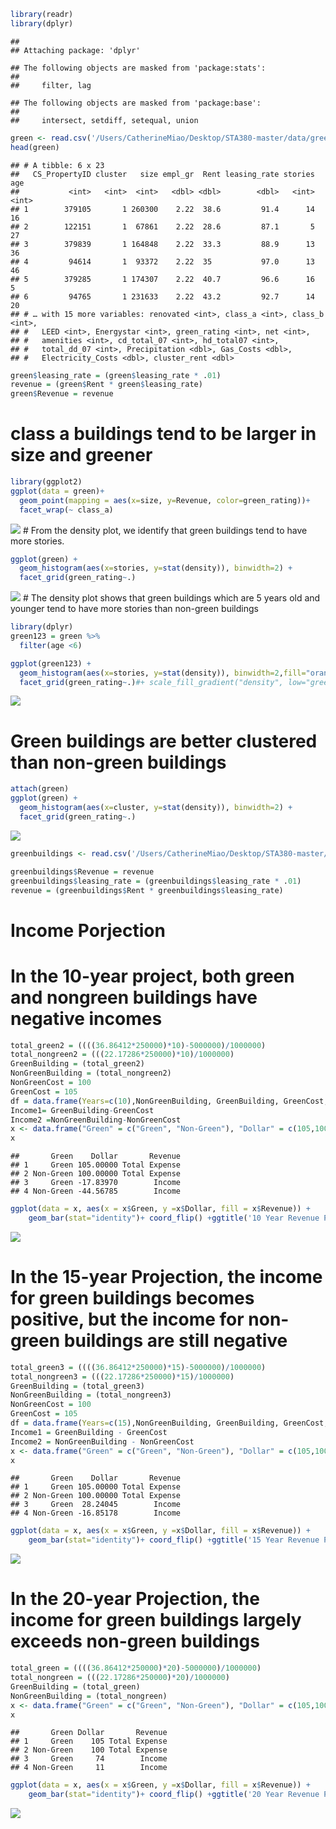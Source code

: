 ``` r
library(readr)
library(dplyr)
```

    ## 
    ## Attaching package: 'dplyr'

    ## The following objects are masked from 'package:stats':
    ## 
    ##     filter, lag

    ## The following objects are masked from 'package:base':
    ## 
    ##     intersect, setdiff, setequal, union

``` r
green <- read.csv('/Users/CatherineMiao/Desktop/STA380-master/data/greenbuildings.csv') %>% as.tbl
head(green)
```

    ## # A tibble: 6 x 23
    ##   CS_PropertyID cluster   size empl_gr  Rent leasing_rate stories   age
    ##           <int>   <int>  <int>   <dbl> <dbl>        <dbl>   <int> <int>
    ## 1        379105       1 260300    2.22  38.6         91.4      14    16
    ## 2        122151       1  67861    2.22  28.6         87.1       5    27
    ## 3        379839       1 164848    2.22  33.3         88.9      13    36
    ## 4         94614       1  93372    2.22  35           97.0      13    46
    ## 5        379285       1 174307    2.22  40.7         96.6      16     5
    ## 6         94765       1 231633    2.22  43.2         92.7      14    20
    ## # … with 15 more variables: renovated <int>, class_a <int>, class_b <int>,
    ## #   LEED <int>, Energystar <int>, green_rating <int>, net <int>,
    ## #   amenities <int>, cd_total_07 <int>, hd_total07 <int>,
    ## #   total_dd_07 <int>, Precipitation <dbl>, Gas_Costs <dbl>,
    ## #   Electricity_Costs <dbl>, cluster_rent <dbl>

``` r
green$leasing_rate = (green$leasing_rate * .01)
revenue = (green$Rent * green$leasing_rate)
green$Revenue = revenue
```

class a buildings tend to be larger in size and greener
=======================================================

``` r
library(ggplot2)
ggplot(data = green)+
  geom_point(mapping = aes(x=size, y=Revenue, color=green_rating))+
  facet_wrap(~ class_a)
```

![](Q1_GreenBuilding_files/figure-markdown_github/unnamed-chunk-2-1.png) \# From the density plot, we identify that green buildings tend to have more stories.

``` r
ggplot(green) + 
  geom_histogram(aes(x=stories, y=stat(density)), binwidth=2) + 
  facet_grid(green_rating~.)
```

![](Q1_GreenBuilding_files/figure-markdown_github/unnamed-chunk-3-1.png) \# The density plot shows that green buildings which are 5 years old and younger tend to have more stories than non-green buildings

``` r
library(dplyr)
green123 = green %>%
  filter(age <6) 

ggplot(green123) + 
  geom_histogram(aes(x=stories, y=stat(density)), binwidth=2,fill="orange") + 
  facet_grid(green_rating~.)#+ scale_fill_gradient("density", low="green", high="red")
```

![](Q1_GreenBuilding_files/figure-markdown_github/unnamed-chunk-4-1.png)

Green buildings are better clustered than non-green buildings
=============================================================

``` r
attach(green)
ggplot(green) + 
  geom_histogram(aes(x=cluster, y=stat(density)), binwidth=2) + 
  facet_grid(green_rating~.)
```

![](Q1_GreenBuilding_files/figure-markdown_github/unnamed-chunk-5-1.png)

``` r
greenbuildings <- read.csv('/Users/CatherineMiao/Desktop/STA380-master/data/greenbuildings.csv') %>% as.tbl

greenbuildings$Revenue = revenue
greenbuildings$leasing_rate = (greenbuildings$leasing_rate * .01)
revenue = (greenbuildings$Rent * greenbuildings$leasing_rate)
```

Income Porjection
=================

In the 10-year project, both green and nongreen buildings have negative incomes
===============================================================================

``` r
total_green2 = ((((36.86412*250000)*10)-5000000)/1000000) 
total_nongreen2 = (((22.17286*250000)*10)/1000000) 
GreenBuilding = (total_green2)
NonGreenBuilding = (total_nongreen2)
NonGreenCost = 100
GreenCost = 105
df = data.frame(Years=c(10),NonGreenBuilding, GreenBuilding, GreenCost, NonGreenCost)
Income1= GreenBuilding-GreenCost
Income2 =NonGreenBuilding-NonGreenCost
x <- data.frame("Green" = c("Green", "Non-Green"), "Dollar" = c(105,100,-17.8397, -44.56785), "Revenue" = c("Total Expense","Total Expense","Income","Income"), stringsAsFactors = FALSE)
x
```

    ##       Green    Dollar       Revenue
    ## 1     Green 105.00000 Total Expense
    ## 2 Non-Green 100.00000 Total Expense
    ## 3     Green -17.83970        Income
    ## 4 Non-Green -44.56785        Income

``` r
ggplot(data = x, aes(x = x$Green, y =x$Dollar, fill = x$Revenue)) + 
    geom_bar(stat="identity")+ coord_flip() +ggtitle('10 Year Revenue Projection')
```

![](Q1_GreenBuilding_files/figure-markdown_github/unnamed-chunk-7-1.png)

In the 15-year Projection, the income for green buildings becomes positive, but the income for non-green buildings are still negative
=====================================================================================================================================

``` r
total_green3 = ((((36.86412*250000)*15)-5000000)/1000000) 
total_nongreen3 = (((22.17286*250000)*15)/1000000) 
GreenBuilding = (total_green3)
NonGreenBuilding = (total_nongreen3)
NonGreenCost = 100
GreenCost = 105
df = data.frame(Years=c(15),NonGreenBuilding, GreenBuilding, GreenCost, NonGreenCost)
Income1 = GreenBuilding - GreenCost 
Income2 = NonGreenBuilding - NonGreenCost
x <- data.frame("Green" = c("Green", "Non-Green"), "Dollar" = c(105,100,28.24045, -16.85178), "Revenue" = c("Total Expense","Total Expense","Income","Income"), stringsAsFactors = FALSE)
x
```

    ##       Green    Dollar       Revenue
    ## 1     Green 105.00000 Total Expense
    ## 2 Non-Green 100.00000 Total Expense
    ## 3     Green  28.24045        Income
    ## 4 Non-Green -16.85178        Income

``` r
ggplot(data = x, aes(x = x$Green, y =x$Dollar, fill = x$Revenue)) + 
    geom_bar(stat="identity")+ coord_flip() +ggtitle('15 Year Revenue Projection')
```

![](Q1_GreenBuilding_files/figure-markdown_github/unnamed-chunk-8-1.png)

In the 20-year Projection, the income for green buildings largely exceeds non-green buildings
=============================================================================================

``` r
total_green = ((((36.86412*250000)*20)-5000000)/1000000) 
total_nongreen = (((22.17286*250000)*20)/1000000) 
GreenBuilding = (total_green)
NonGreenBuilding = (total_nongreen)
x <- data.frame("Green" = c("Green", "Non-Green"), "Dollar" = c(105,100,74, 11), "Revenue" = c("Total Expense","Total Expense","Income","Income"), stringsAsFactors = FALSE)
x
```

    ##       Green Dollar       Revenue
    ## 1     Green    105 Total Expense
    ## 2 Non-Green    100 Total Expense
    ## 3     Green     74        Income
    ## 4 Non-Green     11        Income

``` r
ggplot(data = x, aes(x = x$Green, y =x$Dollar, fill = x$Revenue)) + 
    geom_bar(stat="identity")+ coord_flip() +ggtitle('20 Year Revenue Projection')#+scale_fill_brewer(palette = 11)
```

![](Q1_GreenBuilding_files/figure-markdown_github/unnamed-chunk-9-1.png)
